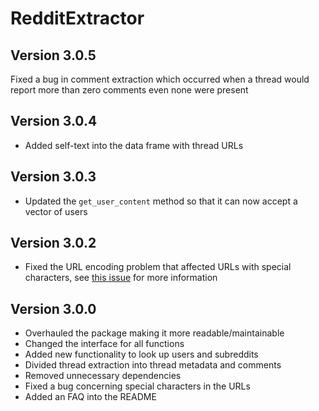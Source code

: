 # RedditExtractor

## Version 3.0.5

Fixed a bug in comment extraction which occurred when a thread would report more than zero comments even none were present

## Version 3.0.4

* Added self-text into the data frame with thread URLs

## Version 3.0.3

* Updated the `get_user_content` method so that it can now accept a vector of users

## Version 3.0.2

* Fixed the URL encoding problem that affected URLs with special characters, see [this issue](https://github.com/ivan-rivera/RedditExtractor/issues/17) for more information

## Version 3.0.0

* Overhauled the package making it more readable/maintainable
* Changed the interface for all functions
* Added new functionality to look up users and subreddits
* Divided thread extraction into thread metadata and comments
* Removed unnecessary dependencies
* Fixed a bug concerning special characters in the URLs
* Added an FAQ into the README
